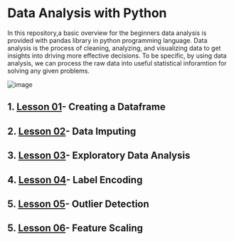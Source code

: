 # Data Analysis with Python
In this repository,a basic overview for the beginners data analysis is provided with pandas library in python programming language. Data analysis is the process of cleaning, analyzing, and visualizing data to get insights into driving more effective decisions. To be specific, by using data analysis, we can process the raw data into useful statistical inforamtion for solving any given problems.

![image](https://user-images.githubusercontent.com/54692758/119306373-04239a80-bca5-11eb-8d42-1c85b0697cc4.png)

## 1. [Lesson 01](https://github.com/lakpa-tamang9/Data-Analysis-with-Python/blob/main/Creating%20dataframe.ipynb)- Creating a Dataframe
## 2. [Lesson 02](https://github.com/lakpa-tamang9/Data-Analysis-with-Python/blob/main/Data%20Imputing.ipynb)- Data Imputing
## 3. [Lesson 03](https://github.com/lakpa-tamang9/Data-Analysis-with-Python/blob/main/Exploratory%20Data%20Analysis.ipynb)- Exploratory Data Analysis
## 4. [Lesson 04](https://github.com/lakpa-tamang9/Data-Analysis-with-Python/blob/main/Label%20Encoding%20and%20One%20hot%20encoding.ipynb)- Label Encoding
## 5. [Lesson 05](https://github.com/lakpa-tamang9/Data-Analysis-with-Python/blob/main/Outlier%20detection.ipynb)- Outlier Detection
## 5. [Lesson 06](https://github.com/lakpa-tamang9/Data-Analysis-with-Python/blob/main/Feature%20scaling.ipynb)- Feature Scaling
